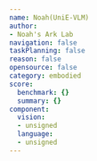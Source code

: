```yaml
---
name: Noah(UniE-VLM)
author:
- Noah's Ark Lab
navigation: false
taskPlanning: false
reason: false
opensource: false
category: embodied
score:
  benchmark: {}
  summary: {}
component:
  vision:
  - unsigned
  language:
  - unsigned
---
```


